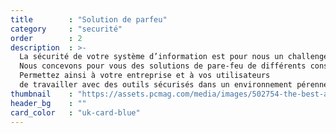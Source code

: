 ```yaml
---
title        : "Solution de parfeu"
category     : "securité"
order        : 2
description  : >-
  La sécurité de votre système d’information est pour nous un challenge.
  Nous concevons pour vous des solutions de pare-feu de différents constructeurs.
  Permettez ainsi à votre entreprise et à vos utilisateurs
  de travailler avec des outils sécurisés dans un environnement pérenne et performant.
thumbnail    : "https://assets.pcmag.com/media/images/502754-the-best-antivirus-utilities-for-2016.jpg?thumb=y&width=810&height=456"
header_bg    : ""
card_color   : "uk-card-blue"  
---
```

